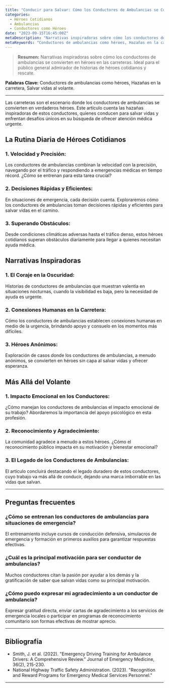 ```yaml
---
title: "Conducir para Salvar: Cómo los Conductores de Ambulancias se Convierten en Héroes"
categories:
  - Héroes Cotidianos
  - Ambulancias
  - Conductores como Héroes
date: "2023-09-15T16:45:00Z"
metaDescription: "Narrativas inspiradoras sobre cómo los conductores de ambulancias se convierten en héroes en las carreteras. Ideal para el público general admirador de historias de héroes cotidianos y rescate."
metaKeywords: "Conductores de ambulancias como héroes, Hazañas en la carretera, Salvar vidas al volante"
---
```


> **Resumen:** Narrativas inspiradoras sobre cómo los conductores de ambulancias se convierten en héroes en las carreteras. Ideal para el público general admirador de historias de héroes cotidianos y rescate.

**Palabras Clave:** Conductores de ambulancias como héroes, Hazañas en la carretera, Salvar vidas al volante.

---

Las carreteras son el escenario donde los conductores de ambulancias se convierten en verdaderos héroes. Este artículo cuenta las hazañas inspiradoras de estos conductores, quienes conducen para salvar vidas y enfrentan desafíos únicos en su búsqueda de ofrecer atención médica urgente.

## La Rutina Diaria de Héroes Cotidianos

### 1. **Velocidad y Precisión:**
Los conductores de ambulancias combinan la velocidad con la precisión, navegando por el tráfico y respondiendo a emergencias médicas en tiempo récord. ¿Cómo se entrenan para esta tarea crucial?

### 2. **Decisiones Rápidas y Eficientes:**
En situaciones de emergencia, cada decisión cuenta. Exploraremos cómo los conductores de ambulancias toman decisiones rápidas y eficientes para salvar vidas en el camino.

### 3. **Superando Obstáculos:**
Desde condiciones climáticas adversas hasta el tráfico denso, estos héroes cotidianos superan obstáculos diariamente para llegar a quienes necesitan ayuda médica.

## Narrativas Inspiradoras

### 1. **El Coraje en la Oscuridad:**
Historias de conductores de ambulancias que muestran valentía en situaciones nocturnas, cuando la visibilidad es baja, pero la necesidad de ayuda es urgente.

### 2. **Conexiones Humanas en la Carretera:**
Cómo los conductores de ambulancias establecen conexiones humanas en medio de la urgencia, brindando apoyo y consuelo en los momentos más difíciles.

### 3. **Héroes Anónimos:**
Exploración de casos donde los conductores de ambulancias, a menudo anónimos, se convierten en héroes sin capa al salvar vidas y ofrecer esperanza.

## Más Allá del Volante

### 1. **Impacto Emocional en los Conductores:**
¿Cómo manejan los conductores de ambulancias el impacto emocional de su trabajo? Abordaremos la importancia del apoyo psicológico en esta profesión.

### 2. **Reconocimiento y Agradecimiento:**
La comunidad agradece a menudo a estos héroes. ¿Cómo el reconocimiento público impacta en su motivación y bienestar emocional?

### 3. **El Legado de los Conductores de Ambulancias:**
El artículo concluirá destacando el legado duradero de estos conductores, cuyo trabajo va más allá de conducir, dejando una marca imborrable en las vidas que salvan.

---

## Preguntas frecuentes

### ¿Cómo se entrenan los conductores de ambulancias para situaciones de emergencia?
El entrenamiento incluye cursos de conducción defensiva, simulacros de emergencia y formación en primeros auxilios para garantizar respuestas efectivas.

### ¿Cuál es la principal motivación para ser conductor de ambulancias?
Muchos conductores citan la pasión por ayudar a los demás y la gratificación de saber que salvan vidas como su principal motivación.

### ¿Cómo puedo expresar mi agradecimiento a un conductor de ambulancia?
Expresar gratitud directa, enviar cartas de agradecimiento a los servicios de emergencia locales o participar en programas de reconocimiento comunitario son formas efectivas de mostrar aprecio.

---

## Bibliografía

- Smith, J. et al. (2022). "Emergency Driving Training for Ambulance Drivers: A Comprehensive Review." Journal of Emergency Medicine, 36(2), 215-230.
- National Highway Traffic Safety Administration. (2023). "Recognition and Reward Programs for Emergency Medical Services Personnel."

---
